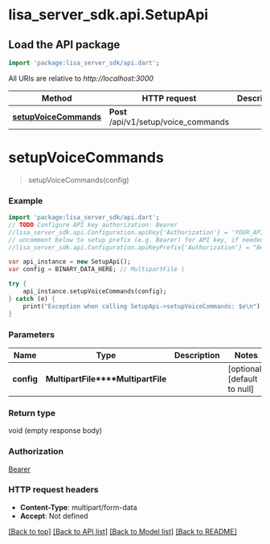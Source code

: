 # lisa_server_sdk.api.SetupApi

## Load the API package
```dart
import 'package:lisa_server_sdk/api.dart';
```

All URIs are relative to *http://localhost:3000*

Method | HTTP request | Description
------------- | ------------- | -------------
[**setupVoiceCommands**](SetupApi.md#setupVoiceCommands) | **Post** /api/v1/setup/voice_commands | 


# **setupVoiceCommands**
> setupVoiceCommands(config)



### Example 
```dart
import 'package:lisa_server_sdk/api.dart';
// TODO Configure API key authorization: Bearer
//lisa_server_sdk.api.Configuration.apiKey{'Authorization'} = 'YOUR_API_KEY';
// uncomment below to setup prefix (e.g. Bearer) for API key, if needed
//lisa_server_sdk.api.Configuration.apiKeyPrefix{'Authorization'} = "Bearer";

var api_instance = new SetupApi();
var config = BINARY_DATA_HERE; // MultipartFile | 

try { 
    api_instance.setupVoiceCommands(config);
} catch (e) {
    print("Exception when calling SetupApi->setupVoiceCommands: $e\n");
}
```

### Parameters

Name | Type | Description  | Notes
------------- | ------------- | ------------- | -------------
 **config** | **MultipartFile****MultipartFile**|  | [optional] [default to null]

### Return type

void (empty response body)

### Authorization

[Bearer](../README.md#Bearer)

### HTTP request headers

 - **Content-Type**: multipart/form-data
 - **Accept**: Not defined

[[Back to top]](#) [[Back to API list]](../README.md#documentation-for-api-endpoints) [[Back to Model list]](../README.md#documentation-for-models) [[Back to README]](../README.md)

